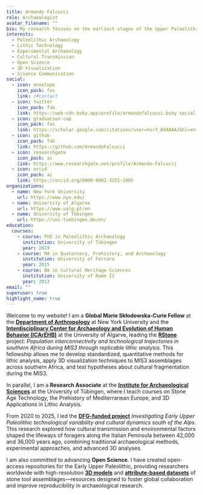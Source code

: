 ```yaml
---
title: Armando Falcucci
role: Archaeologist
avatar_filename: ""
bio: My research focuses on the earliest stages of the Upper Paleolithic across Europe and the Levant. I am currently investigating several Aurignacian and Ahmarian sites to understand the intricate relationships between archaeological patterns, cultural transmission, demic spread, and technological convergence.
interests:
  - Paleolithic Archaeology
  - Lithic Technology
  - Experimental Archaeology
  - Cultural Transmission
  - Open Science
  - 3D Visualization
  - Science Communication
social:
  - icon: envelope
    icon_pack: fas
    link: /#contact
  - icon: twitter
    icon_pack: fab
    link: https://web-cdn.bsky.app/profile/armandofalcucci.bsky.social
  - icon: graduation-cap
    icon_pack: fas
    link: https://scholar.google.com/citations?user=hsrY_B4AAAAJ&hl=en
  - icon: github
    icon_pack: fab
    link: https://github.com/ArmandoFalcucci
  - icon: researchgate
    icon_pack: ai
    link: https://www.researchgate.net/profile/Armando-Falcucci
  - icon: orcid
    icon_pack: ai
    link: https://orcid.org/0000-0002-3255-1005
organizations:
  - name: New York University
    url: https://www.nyu.edu/
  - name: University of Algarve
    url: https://www.ualg.pt/en
  - name: University of Tübingen
    url: https://uni-tuebingen.de/en/
education:
  courses:
    - course: PhD in Paleolithic Archaeology
      institution: University of Tübingen
      year: 2019
    - course: MA in Quaternary, Prehistory, and Archaeology
      institution: University of Ferrara
      year: 2015
    - course: BA in Cultural Heritage Sciences
      institution: University of Rome II
      year: 2013
email: ""
superuser: true
highlight_name: true
---
```


Welcome to my website! I am a **Global Marie Skłodowska‑Curie Fellow** at the [**Department of Anthropology**](https://as.nyu.edu/departments/anthropology.html) at New York University and the [**Interdisciplinary Center for Archaeology and Evolution of Human Behavior (ICArEHB)**](https://www.icarehb.com/) at the University of Algarve, leading the [**RStone**](https://cordis.europa.eu/project/id/101152531) project: *Population interconnectivity and technological trajectories in southern Africa during MIS3 through replicable lithic analysis*. This fellowship allows me to develop standardized, quantitative methods for lithic analysis, apply 3D visualization techniques to MIS3 assemblages across southern Africa, and test hypotheses about cultural fragmentation during the MIS3.

In parallel, I am a **Research Associate** at the [**Institute for Archaeological Sciences**](https://uni-tuebingen.de/en/faculties/faculty-of-science/departments/geosciences/work-groups/prehistory-and-archaeological-sciences/ina/) at the University of Tübingen, where I teach courses on Stone Age Technology, the Prehistory of Mediterranean Europe, and 3D Applications in Lithic Analysis.

From 2020 to 2025, I led the [**DFG-funded project**](https://gepris.dfg.de/gepris/projekt/431809858?language=en) *Investigating Early Upper Paleolithic technological variability and cultural dynamics south of the Alps*. This research explored how cultural transmission and environmental factors shaped the lifeways of foragers along the Italian Peninsula between 42,000 and 36,000 years ago, combining traditional archaeological methods, experimental approaches, and advanced 3D analyses.

I am also committed to advancing **Open Science**. I have created open-access repositories for the Early Upper Paleolithic, providing researchers worldwide with high-resolution [**3D models**](https://www.armandofalcucci.com/project/open_aurignacian/) and [**attribute-based datasets**](https://www.armandofalcucci.com/datasets/) of stone tool assemblages—resources designed to foster global collaboration and improve reproducibility in archaeological research.

